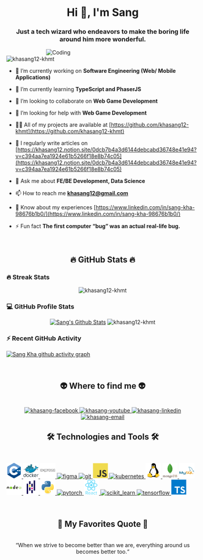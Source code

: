 <h1 align="center">Hi 👋, I'm Sang</h1>
<h3 align="center">Just a tech wizard who endeavors to make the boring life around him more wonderful.</h3>

<img align="right" alt="Coding" width="400" src="https://cdn.dribbble.com/users/1162077/screenshots/3848914/programmer.gif">


<p align="left"> <img src="https://komarev.com/ghpvc/?username=khasang12-khmt&label=Profile%20views&color=0e75b6&style=flat" alt="khasang12-khmt" /> </p>


- 🔭 I’m currently working on **Software Engineering (Web/ Mobile Applications)**

- 🌱 I’m currently learning **TypeScript and PhaserJS**

- 👯 I’m looking to collaborate on **Web Game Development**

- 🤝 I’m looking for help with **Web Game Development**

- 👨‍💻 All of my projects are available at [https://github.com/khasang12-khmt](https://github.com/khasang12-khmt)

- 📝 I regularly write articles on [https://khasang12.notion.site/0dcb7b4a3d6144debcabd36748e41e94?v=c394aa7ea1924e61b5266f18e8b74c05](https://khasang12.notion.site/0dcb7b4a3d6144debcabd36748e41e94?v=c394aa7ea1924e61b5266f18e8b74c05)

- 💬 Ask me about **FE/BE Development, Data Science**

- 📫 How to reach me **khasang12@gmail.com**

- 📄 Know about my experiences [https://www.linkedin.com/in/sang-kha-98676b1b0/](https://www.linkedin.com/in/sang-kha-98676b1b0/)

- ⚡ Fun fact **The first computer “bug” was an actual real-life bug.**

<br>

<h2 align="center">🔥 GitHub Stats 🔥</h2>

<summary><h3> 🔥 Streak Stats</h3></summary>

<p align="center"><img src="https://github-readme-streak-stats.herokuapp.com/?user=khasang12-khmt&theme=tokyonight_duo" alt="khasang12-khmt" /></p>

<summary><h3>💻 GitHub Profile Stats</h3></summary>

<p align="center">
    <a href="https://github.com/anuraghazra/github-readme-stats">
	    <img alt="Sang's Github Stats" src="https://github-readme-stats-sigma-five.vercel.app/api?username=khasang12-khmt&show_icons=true&count_private=true&locale=en&theme=tokyonight&layout=compact" height="230px"/></a>
	  <img src="https://github-readme-stats-sigma-five.vercel.app/api/top-langs?username=khasang12-khmt&langs_count=5&show_icons=true&locale=en&theme=tokyonight" alt="khasang12-khmt" height="230px"/>

<br>
  
<summary><h3>⚡ Recent GitHub Activity</h3></summary>
	
[![Sang Kha github activity graph](https://github-readme-activity-graph.vercel.app/graph?username=khasang12-khmt&theme=tokyo-night&area=true)](https://github.com/khasang12-khmt/github-readme-activity-graph)
 


<p align="left">
<br>
<h2 align="center">👽 Where to find me 👽</h2>
<br>
<!-- https://icons8.com -->
<div align="center">
  <a href="https://www.facebook.com/khasang0412/" target="blank">
    <img src="https://img.icons8.com/bubbles/100/000000/facebook-new.png" alt="khasang-facebook" />
  </a>
  <a href="https://www.youtube.com/channel/UCTp0RJeZ1NVDEYx0PG8G8CA" target="blank">
    <img src="https://img.icons8.com/bubbles/100/000000/youtube-squared.png" alt="khasang-youtube" />
  </a>
  <a href="https://www.linkedin.com/in/sang-kha-98676b1b0/" target="blank">
    <img src="https://img.icons8.com/bubbles/100/000000/linkedin.png" alt="khasang-linkedin" />
  </a>
  <a href="mailto:khasang12@gmail.com" target="top">
    <img src="https://img.icons8.com/bubbles/100/000000/apple-mail.png" alt="khasang-email" />
  </a>
</div>
</p>

<h3 align="left"><h2 align="center">🛠 Technologies and Tools 🛠</h2>
<br></h3>
<p align="left">  <a href="https://www.w3schools.com/cpp/" target="_blank" rel="noreferrer"> <img src="https://raw.githubusercontent.com/devicons/devicon/master/icons/cplusplus/cplusplus-original.svg" alt="cplusplus" width="40" height="40"/> </a>    <a href="https://www.docker.com/" target="_blank" rel="noreferrer"> <img src="https://raw.githubusercontent.com/devicons/devicon/master/icons/docker/docker-original-wordmark.svg" alt="docker" width="40" height="40"/> </a> <a href="https://expressjs.com" target="_blank" rel="noreferrer"> <img src="https://raw.githubusercontent.com/devicons/devicon/master/icons/express/express-original-wordmark.svg" alt="express" width="40" height="40"/> </a> <a href="https://www.figma.com/" target="_blank" rel="noreferrer"> <img src="https://www.vectorlogo.zone/logos/figma/figma-icon.svg" alt="figma" width="40" height="40"/> </a>  <a href="https://git-scm.com/" target="_blank" rel="noreferrer"> <img src="https://www.vectorlogo.zone/logos/git-scm/git-scm-icon.svg" alt="git" width="40" height="40"/> </a> <a href="https://developer.mozilla.org/en-US/docs/Web/JavaScript" target="_blank" rel="noreferrer"> <img src="https://raw.githubusercontent.com/devicons/devicon/master/icons/javascript/javascript-original.svg" alt="javascript" width="40" height="40"/> </a>  <a href="https://kubernetes.io" target="_blank" rel="noreferrer"> <img src="https://www.vectorlogo.zone/logos/kubernetes/kubernetes-icon.svg" alt="kubernetes" width="40" height="40"/> </a> <a href="https://www.linux.org/" target="_blank" rel="noreferrer"> <img src="https://raw.githubusercontent.com/devicons/devicon/master/icons/linux/linux-original.svg" alt="linux" width="40" height="40"/> </a>  <a href="https://www.mongodb.com/" target="_blank" rel="noreferrer"> <img src="https://raw.githubusercontent.com/devicons/devicon/master/icons/mongodb/mongodb-original-wordmark.svg" alt="mongodb" width="40" height="40"/> </a> <a href="https://www.mysql.com/" target="_blank" rel="noreferrer"> <img src="https://raw.githubusercontent.com/devicons/devicon/master/icons/mysql/mysql-original-wordmark.svg" alt="mysql" width="40" height="40"/> </a> <a href="https://nodejs.org" target="_blank" rel="noreferrer"> <img src="https://raw.githubusercontent.com/devicons/devicon/master/icons/nodejs/nodejs-original-wordmark.svg" alt="nodejs" width="40" height="40"/> </a> <a href="https://pandas.pydata.org/" target="_blank" rel="noreferrer"> <img src="https://raw.githubusercontent.com/devicons/devicon/2ae2a900d2f041da66e950e4d48052658d850630/icons/pandas/pandas-original.svg" alt="pandas" width="40" height="40"/> </a>  <a href="https://www.python.org" target="_blank" rel="noreferrer"> <img src="https://raw.githubusercontent.com/devicons/devicon/master/icons/python/python-original.svg" alt="python" width="40" height="40"/> </a> <a href="https://pytorch.org/" target="_blank" rel="noreferrer"> <img src="https://www.vectorlogo.zone/logos/pytorch/pytorch-icon.svg" alt="pytorch" width="40" height="40"/> </a> <a href="https://reactjs.org/" target="_blank" rel="noreferrer"> <img src="https://raw.githubusercontent.com/devicons/devicon/master/icons/react/react-original-wordmark.svg" alt="react" width="40" height="40"/> </a> <a href="https://scikit-learn.org/" target="_blank" rel="noreferrer"> <img src="https://upload.wikimedia.org/wikipedia/commons/0/05/Scikit_learn_logo_small.svg" alt="scikit_learn" width="40" height="40"/> </a>  <a href="https://www.tensorflow.org" target="_blank" rel="noreferrer"> <img src="https://www.vectorlogo.zone/logos/tensorflow/tensorflow-icon.svg" alt="tensorflow" width="40" height="40"/> </a> <a href="https://www.typescriptlang.org/" target="_blank" rel="noreferrer"> <img src="https://raw.githubusercontent.com/devicons/devicon/master/icons/typescript/typescript-original.svg" alt="typescript" width="40" height="40"/> </a> </p>

<br>
<h2 align="center">📑 My Favorites Quote 📑</h2>
<br>
<div align="center">
  “When we strive to become better than we are, everything around us becomes better too.“
</div>
